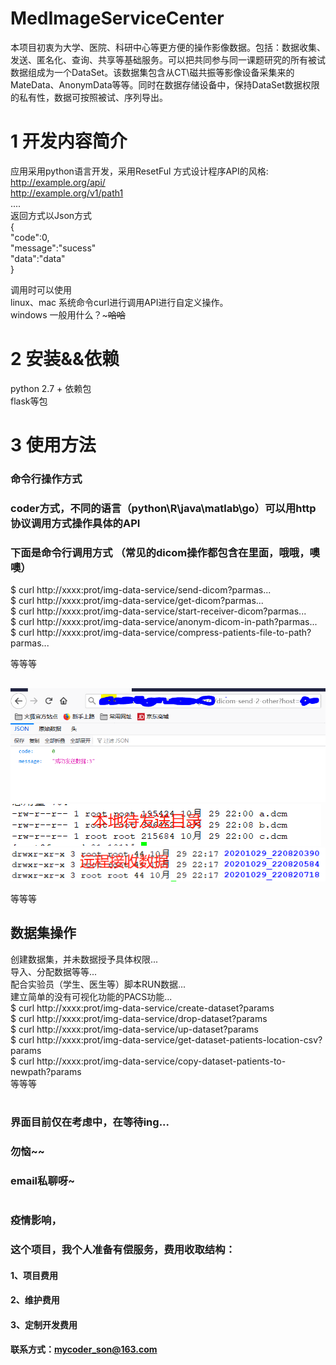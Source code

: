 # MedImageServiceCenter
本项目初衷为大学、医院、科研中心等更方便的操作影像数据。包括：数据收集、发送、匿名化、查询、共享等基础服务。可以把共同参与同一课题研究的所有被试数据组成为一个DataSet。该数据集包含从CT\磁共振等影像设备采集来的MateData、AnonymData等等。同时在数据存储设备中，保持DataSet数据权限的私有性，数据可按照被试、序列导出。
# 1 开发内容简介
应用采用python语言开发，采用ResetFul 方式设计程序API的风格:  
http://example.org/api/  
http://example.org/v1/path1  
....  
返回方式以Json方式  
{  
"code":0,  
"message":"sucess"  
"data":"data"  
}  
  
调用时可以使用  
linux、mac 系统命令curl进行调用API进行自定义操作。  
windows 一般用什么？~~~哈哈~~
# 2 安装&&依赖
python 2.7 +
依赖包  
flask等包  
# 3 使用方法
### 命令行操作方式
### coder方式，不同的语言（python\R\java\matlab\go）可以用http协议调用方式操作具体的API
### 下面是命令行调用方式  （常见的dicom操作都包含在里面，哦哦，噢噢） 
$ curl  http://xxxx:prot/img-data-service/send-dicom?parmas...  
$ curl  http://xxxx:prot/img-data-service/get-dicom?parmas...  
$ curl  http://xxxx:prot/img-data-service/start-receiver-dicom?parmas...  
$ curl  http://xxxx:prot/img-data-service/anonym-dicom-in-path?parmas...  
$ curl  http://xxxx:prot/img-data-service/compress-patients-file-to-path?parmas...   


等等等   

##
![image](https://github.com/codeson007/MedImageServiceCenter/blob/main/public/image/send.PNG)  
![image](https://github.com/codeson007/MedImageServiceCenter/blob/main/public/image/pre-send.png)  
![image](https://github.com/codeson007/MedImageServiceCenter/blob/main/public/image/pos-send.png)  
  
等等等   
## 数据集操作
创建数据集，并未数据授予具体权限...   
导入、分配数据等等...  
配合实验员（学生、医生等）脚本RUN数据...  
建立简单的没有可视化功能的PACS功能...  
$ curl  http://xxxx:prot/img-data-service/create-dataset?params  
$ curl  http://xxxx:prot/img-data-service/drop-dataset?params  
$ curl  http://xxxx:prot/img-data-service/up-dataset?params  
$ curl  http://xxxx:prot/img-data-service/get-dataset-patients-location-csv?params  
$ curl  http://xxxx:prot/img-data-service/copy-dataset-patients-to-newpath?params   
等等等  


# 


### 界面目前仅在考虑中，在等待ing...
### 勿恼~~
### email私聊呀~
###
#
### 疫情影响，
### 这个项目，我个人准备有偿服务，费用收取结构：
#### 1、项目费用
#### 2、维护费用
#### 3、定制开发费用
#### 联系方式：mycoder_son@163.com
